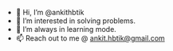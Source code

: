 - 👋 Hi, I’m @ankithbtik
- 👀 I’m interested in solving problems.
- 🌱 I’m always in learning mode.
- 📫 Reach out to me @ ankit.hbtik@gmail.com

<!---
ankithbtik/ankithbtik is a ✨ special ✨ repository because its `README.md` (this file) appears on your GitHub profile.
You can click the Preview link to take a look at your changes.
--->
